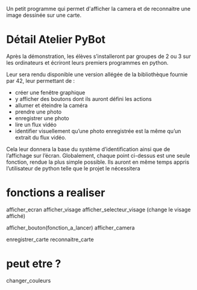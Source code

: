 Un petit programme qui permet d'afficher la camera et de reconnaitre une image dessinée sur une carte.
# Détail Atelier PyBot
Après la démonstration, les élèves s’installeront par groupes de 2 ou 3 sur les ordinateurs et écriront leurs premiers programmes en python.

Leur sera rendu disponible une version allégée de la bibliothèque fournie par 42, leur permettant de :
* créer une fenêtre graphique
* y afficher des boutons dont ils auront défini les actions
* allumer et éteindre la caméra
* prendre une photo
* enregistrer une photo
* lire un flux vidéo
* identifier visuellement qu’une photo enregistrée est la même qu’un extrait du flux vidéo.

Cela leur donnera la base du système d’identification ainsi que de l’affichage sur l’écran.
Globalement, chaque point ci-dessus est une seule fonction, rendue la plus simple possible.
Ils auront en même temps appris l’utilisateur de python telle que le projet le nécessitera

# fonctions a realiser

afficher_ecran
afficher_visage
afficher_selecteur_visage (change le visage affiché)

afficher_bouton(fonction_a_lancer)
afficher_camera

enregistrer_carte
reconnaitre_carte

# peut etre ?
changer_couleurs
